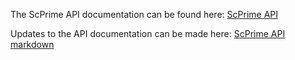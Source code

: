 The ScPrime API documentation can be found here:
[ScPrime API](https://sia.tech/docs/ "ScPrime API")

Updates to the API documentation can be made here:
[ScPrime API markdown](./index.html.md "ScPrime API markdown")
